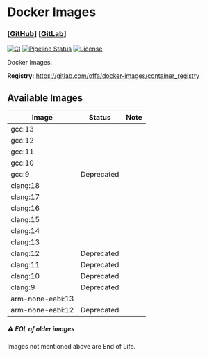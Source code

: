 # Docker Images

### [[GitHub](https://github.com/offa/docker-images)] [[GitLab](https://gitlab.com/offa/docker-images)]

[![CI](https://github.com/offa/docker-images/workflows/ci/badge.svg)](https://github.com/offa/docker-images/actions)
[![Pipeline Status](https://gitlab.com/offa/docker-images/badges/master/pipeline.svg)](https://gitlab.com/offa/docker-images/commits/master)
[![License](https://img.shields.io/badge/license-GPLv3-yellow.svg)](LICENSE)

Docker Images.

**Registry:** https://gitlab.com/offa/docker-images/container_registry


## Available Images

| Image | Status | Note |
|-------|--------|------|
| gcc:13 | | |
| gcc:12 | | |
| gcc:11 | | |
| gcc:10 | | |
| gcc:9  | Deprecated | |
| clang:18 | | |
| clang:17 | | |
| clang:16 | | |
| clang:15 | | |
| clang:14 | | |
| clang:13 | | |
| clang:12 | Deprecated | |
| clang:11 | Deprecated | |
| clang:10 | Deprecated | |
| clang:9  | Deprecated | |
| arm-none-eabi:13 | | |
| arm-none-eabi:12 | Deprecated | |


##### :warning: EOL of older images

Images not mentioned above are End of Life.
